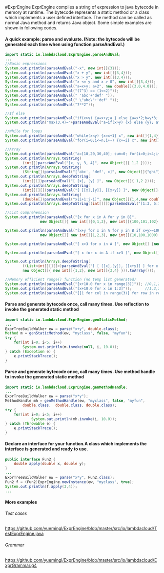 #ExprEngine
ExprEngine compiles a string of expression to java bytecode in memory at runtime. The bytecode represents a static method or a class which implements a user defined interface. The method can be called as normal Java method and returns Java object. Some simple examples are shown in following codes.  

#### A quick example: parse and evaluate. (Note: the bytecode will be generated each time when using function parseAndEval.)
```Java
import static io.lambdacloud.ExprEngine.parseAndEval;
...
//Basic expressions
System.out.println(parseAndEval("-x", new int[]{3}));
System.out.println(parseAndEval("x + y", new int[]{3,4}));
System.out.println(parseAndEval("x > y", new int[]{3,4}));
System.out.println(parseAndEval("x <= y and x > 0", new int[]{3,4}));
System.out.println(parseAndEval("a=x+y; a+2", new double[]{3.0,4.0}));
System.out.println(parseAndEval("(7^3) == (1<<2)"));
System.out.println(parseAndEval(" 'abc'+'def' "));
System.out.println(parseAndEval(" \"abc\"+'def' "));
System.out.println(parseAndEval("7**2"));

//If else 
System.out.println(parseAndEval("if(x>y) {a=x+y;a } else {a=x*2;b=y*3; if(x<0) {x-1} else {a+b} }", new double[]{3,4}));
System.out.println("max(3,4)="+parseAndEval("a=if(x>y) {x} else {y}; a", new int[]{3,4}));

//While for loops
System.out.println(parseAndEval("while(x<y) {x=x+1} x", new int[]{1,4}));
System.out.println(parseAndEval("for(i=0;i<=n;i++) {x+=i} x", new int[]{100,0}));

//Array
System.out.println(parseAndEval("a=[10,20,30,40]; sum=0; for(i=0;i<4;i++) { sum+=a[i] } sum"));
System.out.println(Arrays.toString(
		(int[])parseAndEval("[x, y, 3, 4]", new Object[]{ 1,2 })));
System.out.println(Arrays.toString(
		(String[])parseAndEval("['abc', 'def', x]", new Object[]{"ghi"})));
System.out.println(Arrays.deepToString(
		(int[][])parseAndEval("[ [x], [y] ]", new Object[]{ 1,2 })));
System.out.println(Arrays.deepToString(
		(int[][][])parseAndEval("[ [[x],[y]], [[x+y]] ]", new Object[]{ 1,2 })));
System.out.println(Arrays.toString(
		(double[])parseAndEval("x[i+1:j-1]", new Object[]{1,4,new double[]{1,2,3,4,5}})));
System.out.println(Arrays.deepToString((int[][])parseAndEval("[1:3, 5:10, 100:101]")));

//List comprehension
System.out.println(parseAndEval("[x for x in A for y in B]",
				new Object[]{ new int[]{0,1,2}, new int[]{100,101,102} }));

System.out.println(parseAndEval("[x+y for x in A for y in B if x+y>=1000]",
				new Object[]{ new int[]{1,2,3}, new int[]{10,100,1000} }));

System.out.println(parseAndEval("[ x>3 for x in A ]", new Object[] {new int[]{1,2,3,4,5,6}}));

System.out.println(parseAndEval("[ x for x in A if x>3 ]", new Object[] {new int[]{1,2,3,4,5,6}}));

System.out.println(Arrays.deepToString(
		((List<int[][][]>)parseAndEval("[ [ [[x],[y]], [[x+y]] ] for x in A for y in B]",
		new Object[]{ new int[]{1,2}, new int[]{3,4} })).toArray()));

//Memory efficient range() function (no temp list generated)
System.out.println(parseAndEval("[x+10.0 for x in range(3)]")); //0,1,2
System.out.println(parseAndEval("[x+10.0 for x in 1:3]"));      //1,2,3
System.out.println(parseAndEval("[[1 for col in range(3)] for row in range(2)]"));

```

####  Parse and generate bytecode once, call many times. Use reflection to invoke the generated static method

```Java
import static io.lambdacloud.ExprEngine.genStaticMethod;
...
ExprTreeBuildWalker ew = parse("x+y", double.class);
Method m = genStaticMethod(ew, "myclass", false, "myfun");
try {
	for(int i=0; i<5; i++)
		System.out.println(m.invoke(null, i, 10.0));
} catch (Exception e) {
	e.printStackTrace();
}

```
	
#### Parse and generate bytecode once, call many times. Use method handle to invoke the generated static method
```Java
import static io.lambdacloud.ExprEngine.genMethodHandle;
...
ExprTreeBuildWalker ew = parse("x*y");
MethodHandle mh = genMethodHandle(ew, "myclass", false, "myfun", 
		double.class,  double.class, double.class);
try {
	for(int i=0; i<5; i++)
			System.out.println(mh.invoke(i, 10.0));
} catch (Throwable e) {
	e.printStackTrace();
}
```

#### Declare an interface for your function.A class which implements the interface is generated and ready to use.
```Java
public interface Fun2 {
	double apply(double x, double y);
}
...
ExprTreeBuildWalker ew = parse("x*y", Fun2.class);
Fun2 f = (Fun2)ExprEngine.newInstance(ew, "myclass", true);
System.out.println(f.apply(3,4));
...

```

#### More examples
###### Test cases
https://github.com/yuemingl/ExprEngine/blob/master/src/io/lambdacloud/TestExprEngine.java
###### Grammar
https://github.com/yuemingl/ExprEngine/blob/master/src/io/lambdacloud/ExprGrammar.g4

